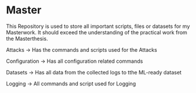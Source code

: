 # Master
This Repository is used to store all important scripts, files or datasets for my Masterwork. It should exceed the understanding of the practical work from the Masterthesis.

Attacks -> Has the commands and scripts used for the Attacks

Configuration -> Has all configuration related commands 

Datasets -> Has all data from the collected logs to tthe ML-ready dataset

Logging -> All commands and script used for Logging

